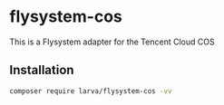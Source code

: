 # flysystem-cos

This is a Flysystem adapter for the Tencent Cloud COS


## Installation

```bash
composer require larva/flysystem-cos -vv
```
